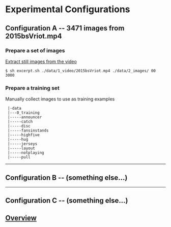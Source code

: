# Experimental Configurations

## Configuration A -- 3471 images from 2015bsVriot.mp4

### Prepare a set of images
[Extract still images from the video](Excerpt.md)

`$ sh excerpt.sh ./data/1_video/2015bsVriot.mp4 ./data/2_images/ 00 3000`

### Prepare a training set
Manually collect images to use as training examples
```
 |-data
 |---0_training
 |-----announcer
 |-----catch
 |-----disc
 |-----fansinstands
 |-----highfive
 |-----hug
 |-----jerseys
 |-----layout
 |-----notplaying
 |-----pull
```

--------
## Configuration B -- (something else...)

--------
## Configuration C -- (something else...)


[Overview](Overview.md)
--------
